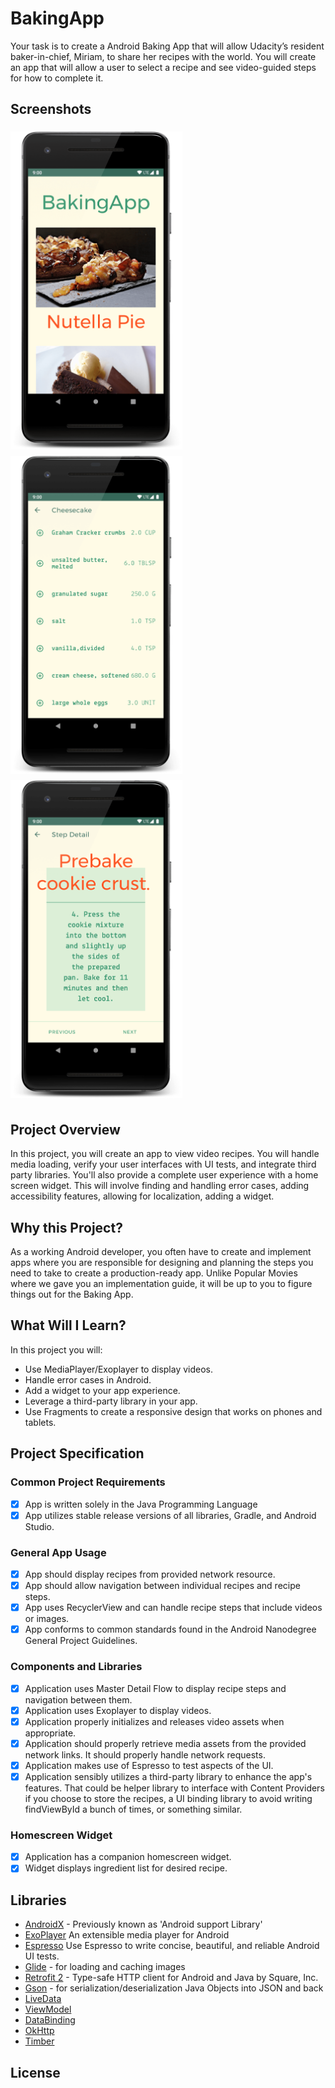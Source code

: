 # BakingApp
Your task is to create a Android Baking App that will allow Udacity’s resident baker-in-chief, Miriam, to share her recipes with the world. You will create an app that will allow a user to select a recipe and see video-guided steps for how to complete it.

## Screenshots
<img src="screenshots/Screenshot_1.png" vspace="5" align= "left" width=275 >
<img src="screenshots/Screenshot_2.png" vspace="5" align= "left" width=275 >
<img src="screenshots/Screenshot_3.png" vspace="5" width=275>


## Project Overview
In this project, you will create an app to view video recipes. You will handle media loading, verify your user interfaces with UI tests, and integrate third party libraries. You'll also provide a complete user experience with a home screen widget. This will involve finding and handling error cases, adding accessibility features, allowing for localization, adding a widget.

## Why this Project?
As a working Android developer, you often have to create and implement apps where you are responsible for designing and planning the steps you need to take to create a production-ready app. Unlike Popular Movies where we gave you an implementation guide, it will be up to you to figure things out for the Baking App.

## What Will I Learn?
In this project you will:
*   Use MediaPlayer/Exoplayer to display videos.
*   Handle error cases in Android.
*   Add a widget to your app experience.
*   Leverage a third-party library in your app.
*   Use Fragments to create a responsive design that works on phones and tablets.

## Project Specification

### Common Project Requirements
- [x]   App is written solely in the Java Programming Language
- [x]   App utilizes stable release versions of all libraries, Gradle, and Android Studio.

### General App Usage
- [x]   App should display recipes from provided network resource.
- [x]   App should allow navigation between individual recipes and recipe steps.
- [x]   App uses RecyclerView and can handle recipe steps that include videos or images.
- [x]   App conforms to common standards found in the Android Nanodegree General Project Guidelines.

### Components and Libraries
- [x]   Application uses Master Detail Flow to display recipe steps and navigation between them.
- [x]   Application uses Exoplayer to display videos.
- [x]   Application properly initializes and releases video assets when appropriate.
- [x]   Application should properly retrieve media assets from the provided network links. It should properly handle network requests.
- [x]   Application makes use of Espresso to test aspects of the UI.
- [x]   Application sensibly utilizes a third-party library to enhance the app's features. That could be helper library to interface with Content Providers if you choose to store the recipes, a UI binding library to avoid writing findViewById a bunch of times, or something similar.

### Homescreen Widget
- [x] Application has a companion homescreen widget.
- [x] Widget displays ingredient list for desired recipe.

## Libraries
*   [AndroidX](https://developer.android.com/jetpack/androidx/) - Previously known as 'Android support Library'
*   [ExoPlayer](https://github.com/google/ExoPlayer) An extensible media player for Android
*   [Espresso](https://developer.android.com/training/testing/espresso/) Use Espresso to write concise, beautiful, and reliable Android UI tests.
*   [Glide](https://github.com/bumptech/glide) - for loading and caching images 
*   [Retrofit 2](https://github.com/square/retrofit) - Type-safe HTTP client for Android and Java by Square, Inc. 
*   [Gson](https://github.com/google/gson) - for serialization/deserialization Java Objects into JSON and back
*   [LiveData](https://developer.android.com/topic/libraries/architecture/livedata)
*   [ViewModel](https://developer.android.com/topic/libraries/architecture/viewmodel)
*   [DataBinding](https://developer.android.com/topic/libraries/data-binding/)
*   [OkHttp](https://github.com/square/okhttp)
*   [Timber](https://github.com/JakeWharton/timber)

## License

